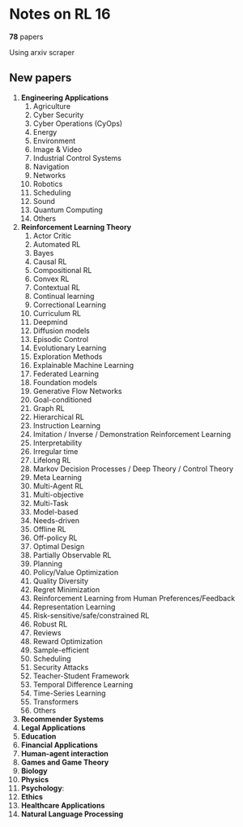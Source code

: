 # Notes on RL 16

__78__ papers

Using arxiv scraper

## New papers

1. __Engineering Applications__
   1. Agriculture
   2. Cyber Security 
   3. Cyber Operations (CyOps)
   4. Energy
   5. Environment
   6. Image & Video
   7. Industrial Control Systems
   8.  Navigation
   9.  Networks
   10. Robotics
   11. Scheduling
   12. Sound
   13. Quantum Computing
   14. Others
2. __Reinforcement Learning Theory__
    1. Actor Critic
    2. Automated RL
    3. Bayes
    4. Causal RL
    5. Compositional RL
    6. Convex RL
    7. Contextual RL
    8. Continual learning
    9. Correctional Learning
    10. Curriculum RL
    11. Deepmind
    12. Diffusion models
    13. Episodic Control
    14. Evolutionary Learning
    15. Exploration Methods
    16. Explainable Machine Learning
    17. Federated Learning
    18. Foundation models
    19. Generative Flow Networks
    20. Goal-conditioned
    21. Graph RL
    22. Hierarchical RL
    23. Instruction Learning
    24. Imitation / Inverse / Demonstration Reinforcement Learning
    25. Interpretability
    26. Irregular time
    27. Lifelong RL 
    28. Markov Decision Processes / Deep Theory / Control Theory
    29. Meta Learning
    30. Multi-Agent RL
    31. Multi-objective
    32. Multi-Task
    33. Model-based
    34. Needs-driven
    35. Offline RL
    36. Off-policy RL
    37. Optimal Design
    38. Partially Observable RL
    39. Planning
    40. Policy/Value Optimization
    41. Quality Diversity
    42. Regret Minimization
    43. Reinforcement Learning from Human Preferences/Feedback
    44. Representation Learning
    45. Risk-sensitive/safe/constrained RL
    46. Robust RL
    47. Reviews
    48. Reward Optimization
    49. Sample-efficient
    50. Scheduling
    51. Security Attacks
    52. Teacher-Student Framework
    53. Temporal Difference Learning
    54. Time-Series Learning
    55. Transformers
    56. Others
3. __Recommender Systems__
4. __Legal Applications__
5. __Education__
6. __Financial Applications__
7. __Human-agent interaction__
8. __Games and Game Theory__
9.  __Biology__
10. __Physics__
11. __Psychology__:
12. __Ethics__
13. __Healthcare Applications__
14. __Natural Language Processing__